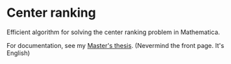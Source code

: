 # Center ranking #

Efficient algorithm for solving the center ranking problem in Mathematica.

For documentation, see my [Master's thesis](http://scg.unibe.ch/archive/masters/Schw09a.pdf). (Nevermind the front page. It's English)